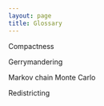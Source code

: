 ```yaml
---
layout: page
title: Glossary
---
```


Compactness

Gerrymandering

Markov chain Monte Carlo

Redistricting

